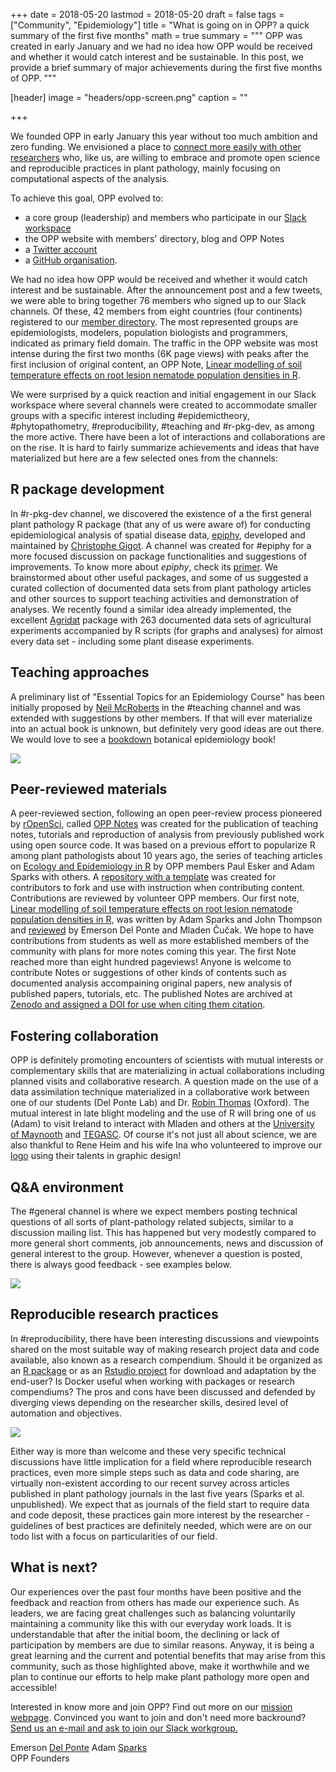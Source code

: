 +++
date = 2018-05-20
lastmod = 2018-05-20
draft = false
tags = ["Community", "Epidemiology"]
title = "What is going on in OPP? a quick summary of the first five months"
math = true
summary = """
OPP was created in early January and we had no idea how OPP would be received and whether it would catch interest and be sustainable. In this post, we provide a brief summary of major achievements during the first five months of OPP.
"""

[header]
image = "headers/opp-screen.png"
caption = ""

+++

We founded OPP in early January this year without too much ambition and zero funding. We envisioned a place to [connect more easily with other  researchers](https://www.openplantpathology.org/post/2018-01-08-first-post-community-call/) who, like us, are willing to embrace and promote open science and reproducible practices in plant pathology, mainly focusing on computational aspects of the analysis. 

To achieve this goal, OPP evolved to: 

- a core group (leadership) and members who participate in our [Slack workspace](https://openplantpathology.slack.com)
- the OPP website with members' directory, blog and OPP Notes
- a [Twitter account](https://twitter.com/openplantpath)
- a [GitHub organisation](https://github.com/openplantpathology). 

We had no idea how OPP would be received and whether it would catch interest and be sustainable. After the announcement post and a few tweets, we were able to bring together 76 members who signed up to our Slack channels. Of these, 42 members from eight countries (four continents) registered to our [member directory](https://www.openplantpathology.org/directory/). The most represented groups are epidemiologists, modelers, population biologists and programmers, indicated as primary field domain. The traffic in the OPP website was most intense during the first two months (6K page views) with peaks after the first inclusion of original content, an OPP Note, [Linear modelling of soil temperature effects on root lesion nematode population densities in R](https://www.openplantpathology.org/notes/sparks/1/).

We were surprised by a quick reaction and initial engagement in our Slack workspace where several channels were created to accommodate smaller groups with a specific interest including #epidemictheory, #phytopathometry, #reproducibility, #teaching and #r-pkg-dev, as among the more active. There have been a lot of interactions and collaborations are on the rise. It is hard to fairly summarize achievements and ideas that have materialized but here are a few selected ones from the channels:

## R package development

In #r-pkg-dev channel, we discovered the existence of a the first general plant pathology R package (that any of us were aware of) for conducting epidemiological analysis of spatial disease data, [epiphy](https://github.com/chgigot/epiphy), developed and maintained by [Christophe Gigot](https://www.researchgate.net/profile/Christophe_Gigot). A channel was created for #epiphy for a more focused discussion on package functionalities and suggestions of improvements. To know more about *epiphy*, check its [primer](https://chgigot.github.io/epiphy/articles/epiphy.html). We brainstormed about other useful packages, and some of us suggested a curated collection of documented data sets from plant pathology articles and other sources to support teaching activities and demonstration of analyses. We recently found a similar idea already implemented, the excellent [Agridat](https://github.com/kwstat/agridat) package with 263 documented data sets of agricultural experiments accompanied by R scripts (for graphs and analyses) for almost every data set - including some plant disease experiments.

## Teaching approaches
 
A preliminary list of "Essential Topics for an Epidemiology Course" has been initially proposed by [Neil McRoberts](https://qbelab.plantpathology.ucdavis.edu/) in the #teaching channel and was extended with suggestions by other members. If that will ever materialize into an actual book is unknown, but definitely very good ideas are out there. We would love to see a [bookdown](https://bookdown.org/yihui/bookdown/) botanical epidemiology book! 

<img src = "/img/posts/post2-fig1.png">

## Peer-reviewed materials

A peer-reviewed section, following an open peer-review process pioneered by [rOpenSci](https://github.com/ropensci/onboarding), called [OPP Notes](https://www.openplantpathology.org/publication/) was created for the publication of teaching notes, tutorials and reproduction of analysis from previously published work using open source code. It was based on a previous effort to popularize R among plant pathologists about 10 years ago, the series of teaching articles on [Ecology and Epidemiology in R](https://www.apsnet.org/edcenter/advanced/topics/EcologyAndEpidemiologyInR/Pages/default.aspx) by OPP members Paul Esker and Adam Sparks with others. A [repository with a template](https://github.com/openplantpathology/contributions) was created for contributors to fork and use with instruction when contributing content. Contributions are reviewed by volunteer OPP members. Our first note, [Linear modelling of soil temperature effects on root lesion nematode population densities in R](https://www.openplantpathology.org/notes/sparks/1/), was written by Adam Sparks and John Thompson and [reviewed](https://github.com/openplantpathology/contributions/issues/1) by Emerson Del Ponte and Mladen Čučak. We hope to have contributions from students as well as more established members of the community with plans for more notes coming this  year. The first Note reached more than eight hundred pageviews! Anyone is welcome to contribute Notes or suggestions of other kinds of contents such as documented analysis accompaining original papers, new analysis of published papers, tutorials, etc. The published Notes are archived at [Zenodo and assigned a DOI for use when citing them citation](https://zenodo.org/record/1173391#.WwGsaFMvzu4).

## Fostering collaboration

OPP is definitely promoting encounters of scientists with mutual interests or complementary skills that are materializing in actual collaborations including planned visits and collaborative research. A question made on the use of a data assimilation technique materialized in a collaborative work between one of our students (Del Ponte Lab) and Dr. [Robin Thomas](https://www.chch.ox.ac.uk/staff/dr-robin-thompson) (Oxford). The mutual interest in late blight modeling and the use of R will bring one of us (Adam) to visit Ireland to interact with Mladen and others at the [University of Maynooth](https://www.maynoothuniversity.ie/) and [TEGASC](https://www.teagasc.ie/). Of course it's not just all about science, we are also thankful to Rene Heim and his wife Ina who volunteered to improve our [logo](https://github.com/openplantpathology/OpenPlantPathology/blob/master/public/img/OPP-hex.png) using their talents in graphic design!


## Q&A environment

The #general channel is where we expect members posting technical questions of all sorts of plant-pathology related subjects, similar to a discussion mailing list. This has happened but very modestly compared to more general short comments, job announcements, news and discussion of general interest to the group. However, whenever a question is posted, there is always good feedback - see examples below.

<img src = "/img/posts/post2-fig2.png">

## Reproducible research practices

In #reproducibility, there have been interesting discussions and viewpoints shared on the most suitable way of making research project data and code available, also known as a research compendium. Should it be organized as an [R package](https://github.com/openplantpathology/rice_awd_pests) or as an [Rstudio project](https://github.com/emdelponte/research-compendium-website) for download and adaptation by the end-user? Is Docker useful when working with packages or research compendiums? The pros and cons have been discussed and defended by diverging views depending on the researcher skills, desired level of automation and objectives. 

<img src = "/img/posts/post2-fig3.png">

Either way is more than welcome and these very specific technical discussions have little implication for a field where reproducible research practices, even more simple steps such as data and code sharing, are virtually non-existent according to our recent survey across articles published in plant pathology journals in the last five years (Sparks et al. unpublished). We expect that as journals of the field start to require data and code deposit, these practices gain more interest by the researcher - guidelines of best practices are definitely needed, which were are on our todo list with a focus on particularities of our field.

## What is next?

Our experiences over the past four months have been positive and the feedback and reaction from others has made our experience such. As leaders, we are facing great challenges such as balancing voluntarily maintaining a community like this with our everyday work loads. It is understandable that after the initial boom, the declining or lack of participation by members are due to similar reasons. Anyway, it is being a great learning and the current and potential benefits that may arise from this community, such as those highlighted above, make it worthwhile and we plan to continue our efforts to help make plant pathology more open and accessible!

Interested in know more and join OPP? Find out more on our [mission webpage](https://www.openplantpathology.org/pages/mission/). Convinced you want to join and don't need more backround? <a href = "mailto:openplantpathology@gmail.com" subject= "Interested to join your Slack Workgroup">Send us an e-mail and ask to join our Slack workgroup.</a>

Emerson [Del Ponte](https://twitter.com/edelponte) 
Adam [Sparks](https://twitter.com/adamhsparks)  
OPP Founders 
